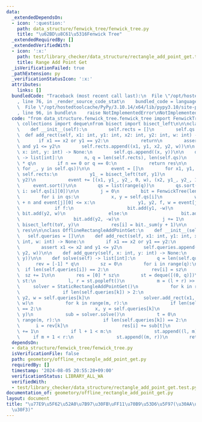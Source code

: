 ```yaml
---
data:
  _extendedDependsOn:
  - icon: ':question:'
    path: data_structure/fenwick_tree/fenwick_tree.py
    title: "\u62BD\u8C61\u5316Fenwick Tree"
  _extendedRequiredBy: []
  _extendedVerifiedWith:
  - icon: ':x:'
    path: test/library_checker/data_structure/rectangle_add_point_get.test.py
    title: Range Add Point Get
  _isVerificationFailed: true
  _pathExtension: py
  _verificationStatusIcon: ':x:'
  attributes:
    links: []
  bundledCode: "Traceback (most recent call last):\n  File \"/opt/hostedtoolcache/PyPy/3.10.14/x64/lib/pypy3.10/site-packages/onlinejudge_verify/documentation/build.py\"\
    , line 76, in _render_source_code_stat\n    bundled_code = language.bundle(\n\
    \  File \"/opt/hostedtoolcache/PyPy/3.10.14/x64/lib/pypy3.10/site-packages/onlinejudge_verify/languages/python.py\"\
    , line 96, in bundle\n    raise NotImplementedError\nNotImplementedError\n"
  code: "from data_structure.fenwick_tree.fenwick_tree import FenwickTree\n\n\nfrom\
    \ collections import deque\nfrom bisect import bisect_left\n\n\nclass StaticRectangleAddPointGet:\n\
    \    def __init__(self):\n        self.rects = []\n        self.qs = []\n\n  \
    \  def add_rect(self, x1: int, y1: int, x2: int, y2: int, w: int) -> None:\n \
    \       if x1 == x2 or y1 == y2:\n            return\n        assert x1 <= x2\
    \ and y1 <= y2\n        self.rects.append((x1, y1, x2, y2, w))\n\n    def add_query(self,\
    \ x: int, y: int) -> None:\n        self.qs.append((x, y))\n\n    def solve(self)\
    \ -> list[int]:\n        n, q = len(self.rects), len(self.qs)\n        res = [0]\
    \ * q\n        if n == 0 or q == 0:\n            return res\n\n        toY = sorted(set(y\
    \ for _, y in self.qs))\n\n        event = []\n        for x1, y1, x2, y2, w in\
    \ self.rects:\n            y1_ = bisect_left(toY, y1)\n            y2_ = bisect_left(toY,\
    \ y2)\n            event += [(x1, y1_, y2_, 0, w), (x2, y1_, y2_, 1, w)]\n   \
    \     event.sort()\n\n        qs = list(range(q))\n        qs.sort(key=lambda\
    \ i: self.qs[i][0])\n\n        j = 0\n        bit = FenwickTree(len(toY) + 1)\n\
    \        for i in qs:\n            x, y = self.qs[i]\n            while j < n\
    \ + n and event[j][0] <= x:\n                y1, y2, f, w = event[j][1:]\n   \
    \             if f:\n                    bit.add(y1, -w)\n                   \
    \ bit.add(y2, w)\n                else:\n                    bit.add(y1, w)\n\
    \                    bit.add(y2, -w)\n                j += 1\n            y =\
    \ bisect_left(toY, y)\n            res[i] = bit._sum(y + 1)\n\n        return\
    \ res\n\n\nclass OfflineRectangleAddPointGet:\n    def __init__(self):\n     \
    \   self.queries = []\n\n    def add_rect(self, x1: int, y1: int, x2: int, y2:\
    \ int, w: int) -> None:\n        if x1 == x2 or y1 == y2:\n            return\n\
    \        assert x1 <= x2 and y1 <= y2\n        self.queries.append((x1, y1, x2,\
    \ y2, w))\n\n    def add_query(self, x: int, y: int) -> None:\n        self.queries.append((x,\
    \ y))\n\n    def solve(self) -> list[int]:\n        q = len(self.queries)\n  \
    \      rev = [-1] * q\n        sz = 0\n        for i in range(q):\n          \
    \  if len(self.queries[i]) == 2:\n                rev[i] = sz\n              \
    \  sz += 1\n\n        res = [0] * sz\n        st = deque([(0, q)])\n        while\
    \ st:\n            l, r = st.popleft()\n            m = (l + r) >> 1\n       \
    \     solver = StaticRectangleAddPointGet()\n            for k in range(l, m):\n\
    \                if len(self.queries[k]) > 2:\n                    x1, y1, x2,\
    \ y2, w = self.queries[k]\n                    solver.add_rect(x1, y1, x2, y2,\
    \ w)\n            for k in range(m, r):\n                if len(self.queries[k])\
    \ == 2:\n                    x, y = self.queries[k]\n                    solver.add_query(x,\
    \ y)\n            sub = solver.solve()\n            t = 0\n            for k in\
    \ range(m, r):\n                if len(self.queries[k]) == 2:\n              \
    \      i = rev[k]\n                    res[i] += sub[t]\n                    t\
    \ += 1\n            if l + 1 < m:\n                st.append((l, m))\n       \
    \     if m + 1 < r:\n                st.append((m, r))\n        return res\n"
  dependsOn:
  - data_structure/fenwick_tree/fenwick_tree.py
  isVerificationFile: false
  path: geometory/offline_rectangle_add_point_get.py
  requiredBy: []
  timestamp: '2024-08-05 20:55:28+09:00'
  verificationStatus: LIBRARY_ALL_WA
  verifiedWith:
  - test/library_checker/data_structure/rectangle_add_point_get.test.py
documentation_of: geometory/offline_rectangle_add_point_get.py
layout: document
title: "\u77E9\u5F62\u52A0\u7B97\u30FB\uFF11\u70B9\u53D6\u5F97(\u30AA\u30D5\u30E9\u30A4\
  \u30F3)"
---
```

